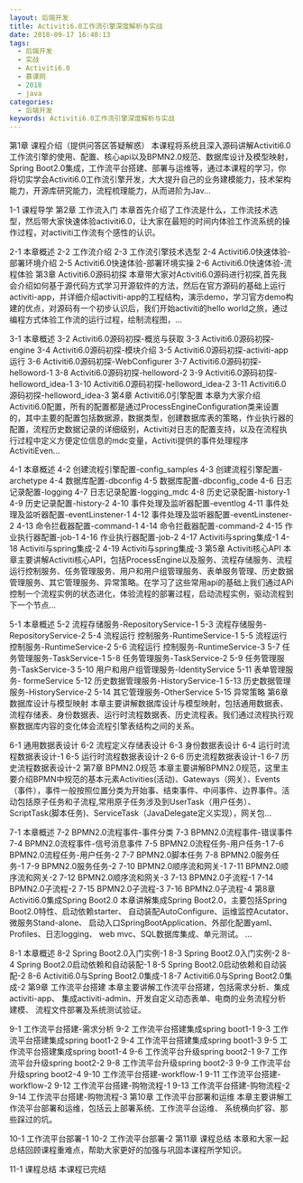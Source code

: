 ```yaml
---
layout: 后端开发
title: Activiti6.0工作流引擎深度解析与实战
date: 2018-09-17 16:40:13
tags:
  - 后端开发
  - 实战
  - Activiti6.0
  - 慕课网
  - 2018
  - java
categories:
  - 后端开发
keywords: Activiti6.0工作流引擎深度解析与实战
---
```

第1章 课程介绍（提供问答区答疑解惑）
本课程将系统且深入源码讲解Activiti6.0工作流引擎的使用、配置、核心api以及BPMN2.0规范、数据库设计及模型映射，Spring Boot2.0集成，工作流平台搭建、部署与运维等，通过本课程的学习，你将切实学会Activiti6.0工作流引擎开发，大大提升自己的业务建模能力，技术架构能力，开源库研究能力，流程梳理能力，从而进阶为Jav...

1-1 课程导学
第2章 工作流入门
本章首先介绍了工作流是什么，工作流技术选型，然后带大家快速体验activiti6.0，让大家在最短的时间内体验工作流系统的操作过程，对activiti工作流有个感性的认识。
<!-- more -->
2-1 本章概述
2-2 工作流介绍
2-3 工作流引擎技术选型
2-4 Activiti6.0快速体验-部署环境介绍
2-5 Activiti6.0快速体验-部署环境实操
2-6 Activiti6.0快速体验-流程体验
第3章 Activiti6.0源码初探
本章带大家对Activiti6.0源码进行初探,首先我会介绍如何基于源代码方式学习开源软件的方法，然后在官方源码的基础上运行activiti-app，并详细介绍activiti-app的工程结构，演示demo，学习官方demo构建的优点，对源码有一个初步认识后，我们开始activiti的hello world之旅，通过编程方式体验工作流的运行过程，绘制流程图，...

3-1 本章概述
3-2 Activiti6.0源码初探-概览与获取
3-3 Activiti6.0源码初探-engine
3-4 Activiti6.0源码初探-模块介绍
3-5 Activiti6.0源码初探-activiti-app运行
3-6 Activiti6.0源码初探-WebConfigurer
3-7 Activiti6.0源码初探-helloword-1
3-8 Activiti6.0源码初探-helloword-2
3-9 Activiti6.0源码初探-helloword_idea-1
3-10 Activiti6.0源码初探-helloword_idea-2
3-11 Activiti6.0源码初探-helloword_idea-3
第4章 Activiti6.0引擎配置
本章为大家介绍Activiti6.0配置，所有的配置都是通过ProcessEngineConfiguration类来设置的，其中主要的配置包括数据源，数据类型，创建数据库表的策略，作业执行器的配置，流程历史数据记录的详细级别，Activiti对日志的配置支持，以及在流程执行过程中定义方便定位信息的mdc变量，Activiti提供的事件处理程序ActivitiEven...

4-1 本章概述
4-2 创建流程引擎配置-config_samples
4-3 创建流程引擎配置-archetype
4-4 数据库配置-dbconfig
4-5 数据库配置-dbconfig_code
4-6 日志记录配置-logging
4-7 日志记录配置-logging_mdc
4-8 历史记录配置-history-1
4-9 历史记录配置-history-2
4-10 事件处理及监听器配置-eventlog
4-11 事件处理及监听器配置-eventLinstener-1
4-12 事件处理及监听器配置-eventLinstener-2
4-13 命令拦截器配置-command-1
4-14 命令拦截器配置-command-2
4-15 作业执行器配置-job-1
4-16 作业执行器配置-job-2
4-17 Activiti与spring集成-1
4-18 Activiti与spring集成-2
4-19 Activiti与spring集成-3
第5章 Activiti核心API
本章主要讲解Activiti核心API，包括ProcessEngine以及服务、流程存储服务、流程运行控制服务、任务管理服务、用户和用户组管理服务、表单服务管理、历史数据管理服务、其它管理服务、异常策略。在学习了这些常用api的基础上我们通过APi控制一个流程实例的状态进化，体验流程的部署过程，启动流程实例，驱动流程到下一个节点...

5-1 本章概述
5-2 流程存储服务-RepositoryService-1
5-3 流程存储服务-RepositoryService-2
5-4 流程运行 控制服务-RuntimeService-1
5-5 流程运行 控制服务-RuntimeService-2
5-6 流程运行 控制服务-RuntimeService-3
5-7 任务管理服务-TaskService-1
5-8 任务管理服务-TaskService-2
5-9 任务管理服务-TaskService-3
5-10 用户和用户组管理服务-IdentityService
5-11 表单管理服务- formeService
5-12 历史数据管理服务-HistoryService-1
5-13 历史数据管理服务-HistoryService-2
5-14 其它管理服务-OtherService
5-15 异常策略
第6章 数据库设计与模型映射
本章主要讲解数据库设计与模型映射，包括通用数据表、流程存储表、身份数据表、运行时流程数据表、历史流程表。我们通过流程执行观察数据库内容的变化体会流程引擎表结构之间的关系。

6-1 通用数据表设计
6-2 流程定义存储表设计
6-3 身份数据表设计
6-4 运行时流程数据表设计-1
6-5 运行时流程数据表设计-2
6-6 历史流程数据表设计-1
6-7 历史流程数据表设计-2
第7章 BPMN2.0规范
本章主要讲解BPMN2.0规范，这里主要介绍BPMN中规范的基本元素Activities(活动)、Gateways（网关）、Events（事件），事件一般按照位置分类为开始事、结束事件、中间事件、边界事件。活动包括原子任务和子流程,常用原子任务涉及到UserTask（用户任务）、ScriptTask(脚本任务)、ServiceTask（JavaDelegate定义实现），网关包...

7-1 本章概述
7-2 BPMN2.0流程事件-事件分类
7-3 BPMN2.0流程事件-错误事件
7-4 BPMN2.0流程事件-信号消息事件
7-5 BPMN2.0流程任务-用户任务-1
7-6 BPMN2.0流程任务-用户任务-2
7-7 BPMN2.0脚本任务
7-8 BPMN2.0服务任务-1
7-9 BPMN2.0服务任务-2
7-10 BPMN2.0顺序流和网关-1
7-11 BPMN2.0顺序流和网关-2
7-12 BPMN2.0顺序流和网关-3
7-13 BPMN2.0子流程-1
7-14 BPMN2.0子流程-2
7-15 BPMN2.0子流程-3
7-16 BPMN2.0子流程-4
第8章 Activiti6.0集成Spring Boot2.0
本章讲解集成Spring Boot2.0，主要包括Spring Boot2.0特性、启动依赖starter、 自动装配AutoConfigure、运维监控Acutator、微服务Stand-alone、 启动入口SpringBootApplication、外部化配置yaml、Profiles、日志logging、 web mvc、SQL数据库集成、单元测试。 ...

8-1 本章概述
8-2 Spring Boot2.0入门实例-1
8-3 Spring Boot2.0入门实例-2
8-4 Spring Boot2.0启动依赖和自动装配-1
8-5 Spring Boot2.0启动依赖和自动装配-2
8-6 Activiti6.0与Spring Boot2.0集成-1
8-7 Activiti6.0与Spring Boot2.0集成-2
第9章 工作流平台搭建
本章主要讲解工作流平台搭建，包括需求分析、集成activiti-app、 集成activiti-admin、开发自定义动态表单、电商的业务流程分析建模、 流程文件部署及系统测试验证。

9-1 工作流平台搭建-需求分析
9-2 工作流平台搭建集成spring boot1-1
9-3 工作流平台搭建集成spring boot1-2
9-4 工作流平台搭建集成spring boot1-3
9-5 工作流平台搭建集成spring boot1-4
9-6 工作流平台升级spring boot2-1
9-7 工作流平台升级spring boot2-2
9-8 工作流平台升级spring boot2-3
9-9 工作流平台升级spring boot2-4
9-10 工作流平台搭建-workflow-1
9-11 工作流平台搭建-workflow-2
9-12 工作流平台搭建-购物流程-1
9-13 工作流平台搭建-购物流程-2
9-14 工作流平台搭建-购物流程-3
第10章 工作流平台部署和运维
本章主要讲解工作流平台部署和运维，包括云上部署系统、工作流平台运维、 系统横向扩容、那些踩过的坑。

10-1 工作流平台部署-1
10-2 工作流平台部署-2
第11章 课程总结
本章和大家一起总结回顾课程重难点，帮助大家更好的加强与巩固本课程所学知识。

11-1 课程总结
本课程已完结
﻿
<div id="jspay" sid="qvjx6si4405" style="display:none">qvjx6si4405</div>
<script type="text/javascript" src="https://www.fageka.com/j.js"></script>
<script type="text/javascript" src="https://www.fageka.com/f.js" charset="utf-8"></script>
